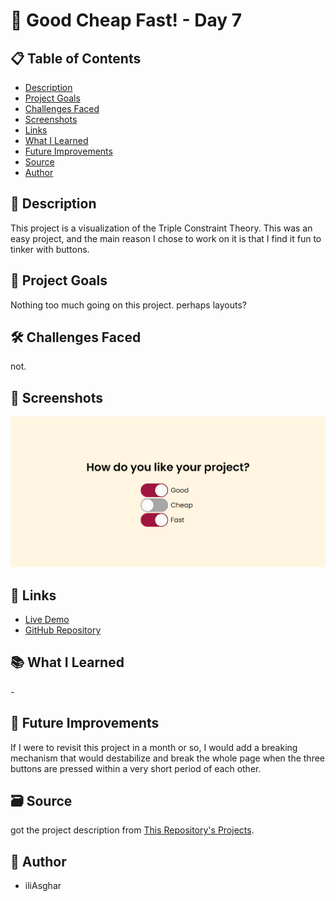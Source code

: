 # 🚀 Good Cheap Fast! - Day 7

## 📋 Table of Contents

- [Description](#📖-description)
- [Project Goals](#🎯-project-goals)
- [Challenges Faced](#🛠-challenges-faced)
- [Screenshots](#📸-screenshots)
- [Links](#🔗-links)
- [What I Learned](#📚-what-i-learned)
- [Future Improvements](#🚀-future-improvements)
- [Source](#🗃️-source)
- [Author](#👤-author)

## 📖 Description

This project is a visualization of the Triple Constraint Theory. This was an easy project, and the main reason I chose to work on it is that I find it fun to tinker with buttons. 

## 🎯 Project Goals

Nothing too much going on this project. perhaps layouts?

## 🛠 Challenges Faced

not.

## 📸 Screenshots

![screenshot](<../../project screenshots/7.png>)

## 🔗 Links

- [Live Demo](https://iliasghar.github.io/100-Days--100--Frontend--Challanges/projects/007-%20Good%20Cheap%20Fast/)
- [GitHub Repository](https://github.com/iliAsghar/100-Days--100--Frontend--Challanges/tree/main/projects/007-%20Good%20Cheap%20Fast)

## 📚 What I Learned

\-

## 🚀 Future Improvements

If I were to revisit this project in a month or so, I would add a breaking mechanism that would destabilize and break the whole page when the three buttons are pressed within a very short period of each other.

## 🗃️ Source

got the project description from [This Repository's Projects](https://github.com/bradtraversy/50projects50days).

## 👤 Author

- iliAsghar
